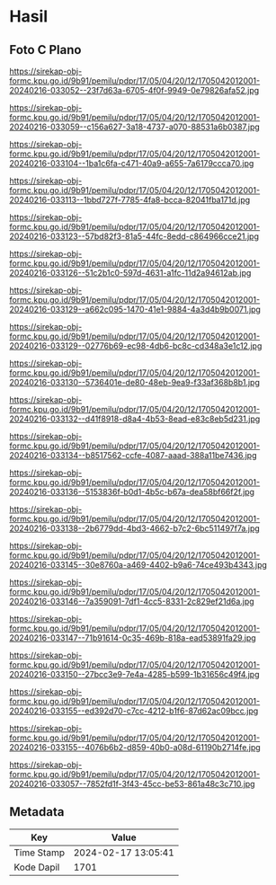 # Hasil

## Foto C Plano

https://sirekap-obj-formc.kpu.go.id/9b91/pemilu/pdpr/17/05/04/20/12/1705042012001-20240216-033052--23f7d63a-6705-4f0f-9949-0e79826afa52.jpg

https://sirekap-obj-formc.kpu.go.id/9b91/pemilu/pdpr/17/05/04/20/12/1705042012001-20240216-033059--c156a627-3a18-4737-a070-88531a6b0387.jpg

https://sirekap-obj-formc.kpu.go.id/9b91/pemilu/pdpr/17/05/04/20/12/1705042012001-20240216-033104--1ba1c6fa-c471-40a9-a655-7a6179ccca70.jpg

https://sirekap-obj-formc.kpu.go.id/9b91/pemilu/pdpr/17/05/04/20/12/1705042012001-20240216-033113--1bbd727f-7785-4fa8-bcca-82041fba171d.jpg

https://sirekap-obj-formc.kpu.go.id/9b91/pemilu/pdpr/17/05/04/20/12/1705042012001-20240216-033123--57bd82f3-81a5-44fc-8edd-c864966cce21.jpg

https://sirekap-obj-formc.kpu.go.id/9b91/pemilu/pdpr/17/05/04/20/12/1705042012001-20240216-033126--51c2b1c0-597d-4631-a1fc-11d2a94612ab.jpg

https://sirekap-obj-formc.kpu.go.id/9b91/pemilu/pdpr/17/05/04/20/12/1705042012001-20240216-033129--a662c095-1470-41e1-9884-4a3d4b9b0071.jpg

https://sirekap-obj-formc.kpu.go.id/9b91/pemilu/pdpr/17/05/04/20/12/1705042012001-20240216-033129--02776b69-ec98-4db6-bc8c-cd348a3e1c12.jpg

https://sirekap-obj-formc.kpu.go.id/9b91/pemilu/pdpr/17/05/04/20/12/1705042012001-20240216-033130--5736401e-de80-48eb-9ea9-f33af368b8b1.jpg

https://sirekap-obj-formc.kpu.go.id/9b91/pemilu/pdpr/17/05/04/20/12/1705042012001-20240216-033132--d41f8918-d8a4-4b53-8ead-e83c8eb5d231.jpg

https://sirekap-obj-formc.kpu.go.id/9b91/pemilu/pdpr/17/05/04/20/12/1705042012001-20240216-033134--b8517562-ccfe-4087-aaad-388a11be7436.jpg

https://sirekap-obj-formc.kpu.go.id/9b91/pemilu/pdpr/17/05/04/20/12/1705042012001-20240216-033136--5153836f-b0d1-4b5c-b67a-dea58bf66f2f.jpg

https://sirekap-obj-formc.kpu.go.id/9b91/pemilu/pdpr/17/05/04/20/12/1705042012001-20240216-033138--2b6779dd-4bd3-4662-b7c2-6bc511497f7a.jpg

https://sirekap-obj-formc.kpu.go.id/9b91/pemilu/pdpr/17/05/04/20/12/1705042012001-20240216-033145--30e8760a-a469-4402-b9a6-74ce493b4343.jpg

https://sirekap-obj-formc.kpu.go.id/9b91/pemilu/pdpr/17/05/04/20/12/1705042012001-20240216-033146--7a359091-7df1-4cc5-8331-2c829ef21d6a.jpg

https://sirekap-obj-formc.kpu.go.id/9b91/pemilu/pdpr/17/05/04/20/12/1705042012001-20240216-033147--71b91614-0c35-469b-818a-ead53891fa29.jpg

https://sirekap-obj-formc.kpu.go.id/9b91/pemilu/pdpr/17/05/04/20/12/1705042012001-20240216-033150--27bcc3e9-7e4a-4285-b599-1b31656c49f4.jpg

https://sirekap-obj-formc.kpu.go.id/9b91/pemilu/pdpr/17/05/04/20/12/1705042012001-20240216-033155--ed392d70-c7cc-4212-b1f6-87d62ac09bcc.jpg

https://sirekap-obj-formc.kpu.go.id/9b91/pemilu/pdpr/17/05/04/20/12/1705042012001-20240216-033155--4076b6b2-d859-40b0-a08d-61190b2714fe.jpg

https://sirekap-obj-formc.kpu.go.id/9b91/pemilu/pdpr/17/05/04/20/12/1705042012001-20240216-033057--7852fd1f-3f43-45cc-be53-861a48c3c710.jpg


## Metadata

| Key        | Value               |
| ---------- | ------------------- |
| Time Stamp | 2024-02-17 13:05:41 |
| Kode Dapil | 1701                |



